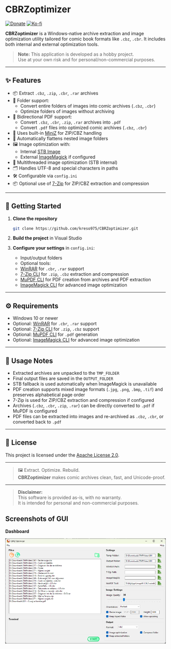 # CBRZoptimizer
[![Donate](https://img.shields.io/badge/donate-PayPal-blue.svg)](https://paypal.me/kreso975)
[![Ko-fi](https://img.shields.io/badge/Ko--fi-donate-gray?logo=ko-fi&logoColor=white&labelColor=blue)](https://ko-fi.com/kreso975)


**CBRZoptimizer** is a Windows-native archive extraction and image optimization utility tailored for comic book formats like `.cbz`, `.cbr`. It includes both internal and external optimization tools.

> **Note:** This application is developed as a hobby project.  
> Use at your own risk and for personal/non-commercial purposes.

---

## ✨ Features

- 📦 Extract `.cbz`, `.zip`, `.cbr`, `.rar` archives
- 📁 Folder support:
  - Convert entire folders of images into comic archives (`.cbz`, `.cbr`)
  - Optimize folders of images without archiving
- 📄 Bidirectional PDF support:
  - Convert `.cbz`, `.cbr`, `.zip`, `.rar` archives into `.pdf`
  - Convert `.pdf` files into optimized comic archives (`.cbz`, `.cbr`)
- 🧰 Uses built-in [MiniZ](https://github.com/richgel999/miniz) for ZIP/CBZ handling
- 📂 Automatically flattens nested image folders
- 🖼️ Image optimization with:
  - Internal [STB Image](https://github.com/nothings/stb)
  - External [ImageMagick](https://imagemagick.org/) if configured
- 🧵 Multithreaded image optimization (STB internal)
- 🗂️ Handles UTF-8 and special characters in paths
- 🛠️ Configurable via `config.ini`
- 📦 Optional use of [7-Zip](https://www.7-zip.org/) for ZIP/CBZ extraction and compression

---

## 🚀 Getting Started

1. **Clone the repository**

   ```bash
   git clone https://github.com/kreso975/CBRZoptimizer.git
   ```
2. **Build the project** in Visual Studio

3. **Configure your settings** in `config.ini`:

   - Input/output folders
   - Optional tools:
   - [WinRAR](https://www.win-rar.com/) for `.cbr`, `.rar` support
   - [7-Zip CLI](https://www.7-zip.org/) for `.zip`, `.cbz` extraction and compression
   - [MuPDF CLI](https://mupdf.com/) for PDF creation from archives and PDF extraction
   - [ImageMagick CLI](https://imagemagick.org/script/download.php) for advanced image optimization

---

## ⚙️ Requirements

- Windows 10 or newer
- Optional: [WinRAR](https://www.win-rar.com/) for `.cbr`, `.rar` support
- Optional: [7-Zip CLI](https://www.7-zip.org/) for `.zip`, `.cbz` support
- Optional: [MuPDF CLI](https://mupdf.com/) for `.pdf` generation
- Optional: [ImageMagick CLI](https://imagemagick.org/script/download.php) for advanced image optimization

---

## 🧪 Usage Notes

- Extracted archives are unpacked to the `TMP_FOLDER`
- Final output files are saved in the `OUTPUT_FOLDER`
- STB fallback is used automatically when ImageMagick is unavailable
- PDF creation supports mixed image formats (`.jpg`, `.png`, `.bmp`, `.tif`) and preserves alphabetical page order
- 7-Zip is used for ZIP/CBZ extraction and compression if configured
- Archives (`.cbz`, `.cbr`, `.zip`, `.rar`) can be directly converted to `.pdf` if MuPDF is configured
- PDF files can be extracted into images and re-archived as `.cbz`, `.cbr`, or converted back to `.pdf`

---

## 🧾 License

This project is licensed under the [Apache License 2.0](LICENSE).

---

> 🖼️ Extract. Optimize. Rebuild.  
> **CBRZoptimizer** makes comic archives clean, fast, and Unicode-proof.

---

> **Disclaimer:**  
> This software is provided as-is, with no warranty.  
> It is intended for personal and non-commercial purposes.

## Screenshots of GUI  
  
**Dashboard**  
  
<div style="display: flex; justify-content: center;"> <img src="img/CBRZoptimizer.png" alt="CBR & CBZ Optimizer" title="CBR & CBZ Optimizer" style="width: 100%;"> </div>
